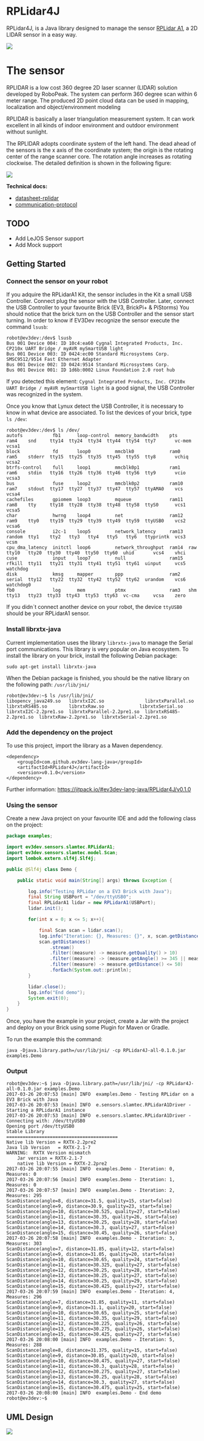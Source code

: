 # RPLidar4J

RPLidar4J, is a Java library designed to manage the sensor [RPLidar A1](http://www.slamtec.com/en/Lidar), a 2D LIDAR sensor in a easy way.

![](./docs/images/all_RPLidarA1.jpg)

# The sensor

RPLIDAR is a low cost 360 degree 2D laser scanner (LIDAR) solution 
developed by RoboPeak. The system can perform 360 degree scan within 
6 meter range. The produced 2D point cloud data can be used in mapping, 
localization and object/environment modeling

RPLIDAR is basically a laser triangulation measurement system. 
It can work excellent in all kinds of indoor environment and outdoor 
environment without sunlight.

The RPLIDAR adopts coordinate system of the left hand. The dead ahead 
of the sensors is the x axis of the coordinate system; the origin is 
the rotating center of the range scanner core. The rotation angle 
increases as rotating clockwise. The detailed definition is shown in 
the following figure:

![](./docs/images/rplidar_A1.png)

**Technical docs:**

- [datasheet-rplidar](./docs/sdk/datasheet-rplidar.pdf)
- [communication-protocol](./docs/rpk-02-communication-protocol.pdf)


## TODO

- Add LeJOS Sensor support
- Add Mock support

## Getting Started

### Connect the sensor on your robot

If you adquire the RPLidarA1 Kit, the sensor includes in the Kit a small
USB Controller. Connect plug the sensor with the USB Controller. 
Later, connect the USB Controller to your favourite Brick (EV3, BrickPi+ & PiStorms)
You should notice that the brick turn on the USB Controller and 
the sensor start turning. In order to know if EV3Dev recognize 
the sensor execute the command `lsusb`:

```
robot@ev3dev:/dev$ lsusb
Bus 001 Device 004: ID 10c4:ea60 Cygnal Integrated Products, Inc. CP210x UART Bridge / myAVR mySmartUSB light
Bus 001 Device 003: ID 0424:ec00 Standard Microsystems Corp. SMSC9512/9514 Fast Ethernet Adapter
Bus 001 Device 002: ID 0424:9514 Standard Microsystems Corp. 
Bus 001 Device 001: ID 1d6b:0002 Linux Foundation 2.0 root hub
```

If you detected this element: `Cygnal Integrated Products, Inc. CP210x UART Bridge / myAVR mySmartUSB light`
is a good signal, the USB Controller was recognized in the system.

Once you know that Lynux detect the USB Controller, it is necessary to
know in what device are associated. To list the devices of your brick,
type `ls /dev`:

```
robot@ev3dev:/dev$ ls /dev/
autofs           fb1      loop-control  memory_bandwidth    pts    ram4    snd     tty14  tty24  tty34  tty44  tty54  tty7       vc-mem  vcsa1
block            fd       loop0         mmcblk0             ram0   ram5    stderr  tty15  tty25  tty35  tty45  tty55  tty8       vchiq   vcsa2
btrfs-control    full     loop1         mmcblk0p1           ram1   ram6    stdin   tty16  tty26  tty36  tty46  tty56  tty9       vcio    vcsa3
bus              fuse     loop2         mmcblk0p2           ram10  ram7    stdout  tty17  tty27  tty37  tty47  tty57  ttyAMA0    vcs     vcsa4
cachefiles       gpiomem  loop3         mqueue              ram11  ram8    tty     tty18  tty28  tty38  tty48  tty58  ttyS0      vcs1    vcsa5
char             hwrng    loop4         net                 ram12  ram9    tty0    tty19  tty29  tty39  tty49  tty59  ttyUSB0    vcs2    vcsa6
console          i2c-1    loop5         network_latency     ram13  random  tty1    tty2   tty3   tty4   tty5   tty6   ttyprintk  vcs3    vcsm
cpu_dma_latency  initctl  loop6         network_throughput  ram14  raw     tty10   tty20  tty30  tty40  tty50  tty60  uhid       vcs4    vhci
cuse             input    loop7         null                ram15  rfkill  tty11   tty21  tty31  tty41  tty51  tty61  uinput     vcs5    watchdog
disk             kmsg     mapper        ppp                 ram2   serial  tty12   tty22  tty32  tty42  tty52  tty62  urandom    vcs6    watchdog0
fb0              log      mem           ptmx                ram3   shm     tty13   tty23  tty33  tty43  tty53  tty63  vc-cma     vcsa    zero
```

If you didn´t connect another device on your robot, the device 
`ttyUSB0` should be your RPLidarA1 sensor. 

### Install librxtx-java

Current implementation uses the library `librxtx-java` to manage 
the Serial port communications. This library is very popular on Java 
ecosystem. To install the library on your brick, install the following 
Debian package:

```
sudo apt-get install librxtx-java
```

When the Debian package is finished, you should be the native library on
the following path: `/usr/lib/jni/`

```
robot@ev3dev:~$ ls /usr/lib/jni/
libopencv_java249.so   librxtxI2C.so               librxtxParallel.so       librxtxRS485.so        librxtxRaw.so             librxtxSerial.so
librxtxI2C-2.2pre1.so  librxtxParallel-2.2pre1.so  librxtxRS485-2.2pre1.so  librxtxRaw-2.2pre1.so  librxtxSerial-2.2pre1.so
```

### Add the dependency on the project

To use this project, import the library as a Maven dependency.

```
<dependency>
    <groupId>com.github.ev3dev-lang-java</groupId>
    <artifactId>RPLidar4J</artifactId>
    <version>v0.1.0</version>
</dependency>
```

Further information: https://jitpack.io/#ev3dev-lang-java/RPLidar4J/v0.1.0

### Using the sensor

Create a new Java project on your favourite IDE and add the following 
class on the project:

``` java
package examples;

import ev3dev.sensors.slamtec.RPLidarA1;
import ev3dev.sensors.slamtec.model.Scan;
import lombok.extern.slf4j.Slf4j;

public @Slf4j class Demo {

    public static void main(String[] args) throws Exception {

        log.info("Testing RPLidar on a EV3 Brick with Java");
        final String USBPort = "/dev/ttyUSB0";
        final RPLidarA1 lidar = new RPLidarA1(USBPort);
        lidar.init();

        for(int x = 0; x <= 5; x++){

            final Scan scan = lidar.scan();
            log.info("Iteration: {}, Measures: {}", x, scan.getDistances().size());
            scan.getDistances()
                .stream()
                .filter((measure) -> measure.getQuality() > 10)
                .filter((measure) -> (measure.getAngle() >= 345 || measure.getAngle() <= 15))
                .filter((measure) -> measure.getDistance() <= 50)
                .forEach(System.out::println);
        }

        lidar.close();
        log.info("End demo");
        System.exit(0);
    }
}
```

Once, you have the example in your project, create a Jar with the project
and deploy on your Brick using some Plugin for Maven or Gradle.

To run the example this the command:

```
java -Djava.library.path=/usr/lib/jni/ -cp RPLidar4J-all-0.1.0.jar examples.Demo
```

### Output

```
robot@ev3dev:~$ java -Djava.library.path=/usr/lib/jni/ -cp RPLidar4J-all-0.1.0.jar examples.Demo
2017-03-26 20:07:53 [main] INFO  examples.Demo - Testing RPLidar on a EV3 Brick with Java
2017-03-26 20:07:53 [main] INFO  e.sensors.slamtec.RPLidarA1Driver - Starting a RPLidarA1 instance
2017-03-26 20:07:53 [main] INFO  e.sensors.slamtec.RPLidarA1Driver - Connecting with: /dev/ttyUSB0
Opening port /dev/ttyUSB0
Stable Library
=========================================
Native lib Version = RXTX-2.2pre2
Java lib Version   = RXTX-2.1-7
WARNING:  RXTX Version mismatch
	Jar version = RXTX-2.1-7
	native lib Version = RXTX-2.2pre2
2017-03-26 20:07:55 [main] INFO  examples.Demo - Iteration: 0, Measures: 0
2017-03-26 20:07:56 [main] INFO  examples.Demo - Iteration: 1, Measures: 0
2017-03-26 20:07:57 [main] INFO  examples.Demo - Iteration: 2, Measures: 295
ScanDistance(angle=8, distance=31.5, quality=15, start=false)
ScanDistance(angle=9, distance=30.9, quality=23, start=false)
ScanDistance(angle=10, distance=30.525, quality=27, start=false)
ScanDistance(angle=11, distance=30.35, quality=26, start=false)
ScanDistance(angle=13, distance=30.25, quality=28, start=false)
ScanDistance(angle=14, distance=30.3, quality=27, start=false)
ScanDistance(angle=15, distance=30.45, quality=26, start=false)
2017-03-26 20:07:58 [main] INFO  examples.Demo - Iteration: 3, Measures: 303
ScanDistance(angle=7, distance=31.85, quality=12, start=false)
ScanDistance(angle=9, distance=31.05, quality=20, start=false)
ScanDistance(angle=10, distance=30.65, quality=24, start=false)
ScanDistance(angle=11, distance=30.325, quality=27, start=false)
ScanDistance(angle=12, distance=30.25, quality=28, start=false)
ScanDistance(angle=13, distance=30.25, quality=27, start=false)
ScanDistance(angle=14, distance=30.25, quality=29, start=false)
ScanDistance(angle=15, distance=30.425, quality=27, start=false)
2017-03-26 20:07:59 [main] INFO  examples.Demo - Iteration: 4, Measures: 296
ScanDistance(angle=7, distance=31.85, quality=11, start=false)
ScanDistance(angle=9, distance=31.1, quality=20, start=false)
ScanDistance(angle=10, distance=30.65, quality=25, start=false)
ScanDistance(angle=11, distance=30.35, quality=29, start=false)
ScanDistance(angle=12, distance=30.225, quality=26, start=false)
ScanDistance(angle=13, distance=30.275, quality=26, start=false)
ScanDistance(angle=15, distance=30.425, quality=27, start=false)
2017-03-26 20:08:00 [main] INFO  examples.Demo - Iteration: 5, Measures: 288
ScanDistance(angle=8, distance=31.375, quality=15, start=false)
ScanDistance(angle=9, distance=30.85, quality=20, start=false)
ScanDistance(angle=10, distance=30.475, quality=27, start=false)
ScanDistance(angle=11, distance=30.3, quality=28, start=false)
ScanDistance(angle=12, distance=30.275, quality=27, start=false)
ScanDistance(angle=13, distance=30.25, quality=28, start=false)
ScanDistance(angle=14, distance=30.3, quality=27, start=false)
ScanDistance(angle=15, distance=30.475, quality=25, start=false)
2017-03-26 20:08:00 [main] INFO  examples.Demo - End demo
robot@ev3dev:~$ 
```

## UML Design

![](./docs/uml/graph.png)

